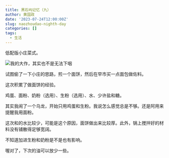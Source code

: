 ```yaml
---
title: 黑石屿记忆（九）
author: 黄国政
date: '2023-07-24T12:00:00Z'
slug: naozhoudao-nighth-day
categories: []
tags:
  - 生活
---
```


<!--more-->

低配版小庄菜式。

![我的大作，其实也不是无法下咽](/images/posts/2023/07/07-24-breakfast.jpg)

试图偷了一下小庄的思路，煎一个面饼，然后在早市买一点面包做佐料。

这次积累了做面饼的经验。

鸡蛋、面粉、奶粉（选用）、生粉（选用）、水、少许盐和糖。

其实我闹了一个乌龙，开始只用鸡蛋和生粉。我说怎么感觉总是不够。还是阿用来提醒我用面粉。

这次和的水比较少，可能是这个原因，面饼做出来比较厚。此外，锅上搅拌好的材料没有铺散得足够宽阔。

不知道加进生粉和奶粉是不是也有影响。

喔对了，下次的油可以放少一些。

